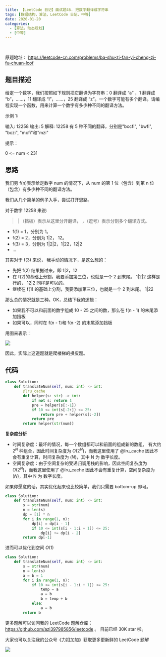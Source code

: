 ```yaml
---
title: 【LeetCode 日记】面试题46. 把数字翻译成字符串
tags: [数据结构，算法，LeetCode 日记，中等]
date: 2020-01-20
categories:
  - [算法，动态规划]
  - [中等]
---
```


​<!-- more -->

原题地址： https://leetcode-cn.com/problems/ba-shu-zi-fan-yi-cheng-zi-fu-chuan-lcof

## 题目描述

给定一个数字，我们按照如下规则把它翻译为字符串：0 翻译成 “a” ，1 翻译成 “b”，……，11 翻译成 “l”，……，25 翻译成 “z”。一个数字可能有多个翻译。请编程实现一个函数，用来计算一个数字有多少种不同的翻译方法。

示例 1:

输入: 12258
输出: 5
解释: 12258 有 5 种不同的翻译，分别是"bccfi", "bwfi", "bczi", "mcfi"和"mzi"

提示：

0 <= num < 231

## 思路

我们另 f(n)表示给定数字 num 的情况下，从 num 的第 1 位（包含）到第 n 位（包含）有多少种不同的翻译方法。

我们从几个简单的例子入手，尝试打开思路。

对于数字 12258 来说:

> | （挡板）表示从这里分开翻译， ，（逗号）表示分割多个翻译方式。

- f(1) = 1，分别为 1。
- f(2) = 2，分别为 1|2， 12。
- f(3) = 3，分别为 1|2|2，1|22，12|2
- ...

其实对于 f(3) 来说， 我手动的情况下，是这么想的：

- 先把 f(2) 结果搬过来，即 1|2，12
- 在 f(2)的基础上分割，我要添加第三位，也就是一个 2 到末尾。 1|2|2 这样是行的， 12|2 同样是可以的。
- 继续在 f(1) 的基础上分割，我要添加第三位，也就是一个 2 到末尾。 1|22

那么总的情况就是三种。OK，总结下我的逻辑：

- 如果我不可以和前面的数字组成 10 - 25 之间的数，那么在 f(n - 1) 的末尾添加挡板
- 如果可以，同时在 f(n - 1)和 f(n -2) 的末尾添加挡板

用图来表示：

![](https://tva1.sinaimg.cn/large/007S8ZIlly1gfm39qp6h2j30qh0h90u9.jpg)

因此，实际上这道题就是爬楼梯的换皮题。

## 代码

```python
class Solution:
    def translateNum(self, num: int) -> int:
        @lru_cache
        def helper(s: str) -> int:
            if not s: return 1
            pre = helper(s[:-1])
            if 10 <= int(s[-2:]) <= 25:
                return pre + helper(s[:-2])
            return pre
        return helper(str(num))
```

**复杂度分析**

- 时间复杂度：最坏的情况，每一个数组都可以和前面的组成新的数组， 有大约 $2^N$ 种组合，因此时间复杂度为 $O(2^N)$，而我这里使用了 @lru_cache 因此不会有重复计算，时间复杂度为 $(N)$，其中 N 为 数字长度。
- 空间复杂度：由于空间复杂的受递归调用栈的影响，因此空间复杂度为 $O(2^N)$，而我这里使用了 @lru_cache 因此不会有重复计算，空间复杂度为 $(N)$，其中 N 为 数字长度。

如果你愿意的话，其实优化起来也比较简单，我们只需要 bottom-up 即可。

```py
class Solution:
    def translateNum(self, num: int) -> int:
        s = str(num)
        n = len(s)
        dp = [1] * n
        for i in range(1, n):
            dp[i] = dp[i - 1]
            if 10 <= int(s[i - 1:i + 1]) <= 25:
                dp[i] += dp[i - 2]
        return dp[-1]

```

进而可以优化到空间 $O(1)$

```py
class Solution:
    def translateNum(self, num: int) -> int:
        s = str(num)
        n = len(s)
        a = b = 1
        for i in range(1, n):
            if 10 <= int(s[i - 1:i + 1]) <= 25:
                temp = a
                a = b
                b = temp + b
            else:
                a = b
        return b
```

更多题解可以访问我的 LeetCode 题解仓库：https://github.com/azl397985856/leetcode 。 目前已经 30K star 啦。

大家也可以关注我的公众号《力扣加加》获取更多更新鲜的 LeetCode 题解

![](https://tva1.sinaimg.cn/large/007S8ZIlly1gfcuzagjalj30p00dwabs.jpg)
